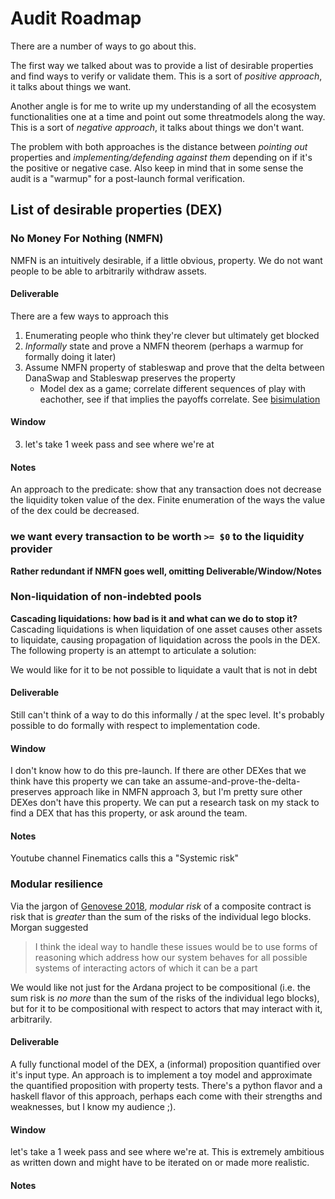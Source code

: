 # Audit Roadmap

There are a number of ways to go about this. 

The first way we talked about was to provide a list of desirable properties and find ways to verify or validate them. This is a sort of _positive approach_, it talks about things we want. 

Another angle is for me to write up my understanding of all the ecosystem functionalities one at a time and point out some threatmodels along the way. This is a sort of _negative approach_, it talks about things we don't want.

The problem with both approaches is the distance between _pointing out_ properties and _implementing/defending against them_ depending on if it's the positive or negative case. Also keep in mind that in some sense the audit is a "warmup" for a post-launch formal verification. 

## List of desirable properties (DEX)

### No Money For Nothing (NMFN)
NMFN is an intuitively desirable, if a little obvious, property. We do not want people to be able to arbitrarily withdraw assets.
#### Deliverable
There are a few ways to approach this
1. Enumerating people who think they're clever but ultimately get blocked
2. _Informally_ state and prove a NMFN theorem (perhaps a warmup for formally doing it later)
3. Assume NMFN property of stableswap and prove that the delta between DanaSwap and Stableswap preserves the property
   - Model dex as a game; correlate different sequences of play with eachother, see if that implies the payoffs correlate. See [bisimulation](https://en.wikipedia.org/wiki/Bisimulation)

#### Window
3. let's take 1 week pass and see where we're at

#### Notes
An approach to the predicate: show that any transaction does not decrease the liquidity token value of the dex. Finite enumeration of the ways the value of the dex could be decreased.  

### we want every transaction to be worth `>= $0` to the liquidity provider
**Rather redundant if NMFN goes well, omitting Deliverable/Window/Notes**

### Non-liquidation of non-indebted pools
**Cascading liquidations: how bad is it and what can we do to stop it?** Cascading liquidations is when liquidation of one asset causes other assets to liquidate, causing propagation of liquidation across the pools in the DEX. The following property is an attempt to articulate a solution: 

We would like for it to be not possible to liquidate a vault that is not in debt

#### Deliverable
Still can't think of a way to do this informally / at the spec level. It's probably possible to do formally with respect to implementation code. 

#### Window
I don't know how to do this pre-launch. If there are other DEXes that we think have this property we can take an assume-and-prove-the-delta-preserves approach like in NMFN approach 3, but I'm pretty sure other DEXes don't have this property. We can put a research task on my stack to find a DEX that has this property, or ask around the team. 

#### Notes
Youtube channel Finematics calls this a "Systemic risk"

### Modular resilience
Via the jargon of [Genovese 2018](https://blog.statebox.org/modularity-vs-compositionality-a-history-of-misunderstandings-be0150033568), _modular risk_ of a composite contract is risk that is _greater_ than the sum of the risks of the individual lego blocks. Morgan suggested
> I think the ideal way to handle these issues would be to use forms of reasoning which address how our system behaves for all possible systems of interacting actors of which it can be a part

We would like not just for the Ardana project to be compositional (i.e. the sum risk is _no more_ than the sum of the risks of the individual lego blocks), but for it to be compositional with respect to actors that may interact with it, arbitrarily.

#### Deliverable
A fully functional model of the DEX, a (informal) proposition quantified over it's input type. An approach is to implement a toy model and approximate the quantified proposition with property tests. There's a python flavor and a haskell flavor of this approach, perhaps each come with their strengths and weaknesses, but I know my audience ;). 

#### Window
let's take a 1 week pass and see where we're at. This is extremely ambitious as written down and might have to be iterated on or made more realistic.

#### Notes

